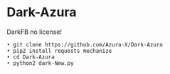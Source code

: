 # Dark-Azura
DarkFB no license!
```
• git clone https://github.com/Azura-X/Dark-Azura
• pip2 install requests mechanize
• cd Dark-Azura
• python2 dark-New.py
```
